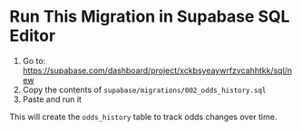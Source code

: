 # Run This Migration in Supabase SQL Editor

1. Go to: https://supabase.com/dashboard/project/xckbsyeaywrfzvcahhtkk/sql/new
2. Copy the contents of `supabase/migrations/002_odds_history.sql`
3. Paste and run it

This will create the `odds_history` table to track odds changes over time.

